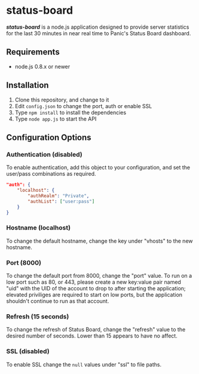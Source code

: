 # status-board

***status-board*** is a node.js application designed to provide server statistics for the last 30 minutes in near real time to Panic's Status Board dashboard.

## Requirements
- node.js 0.8.x or newer

## Installation
1. Clone this repository, and change to it
2. Edit `config.json` to change the port, auth or enable SSL
3. Type `npm install` to install the dependencies
4. Type `node app.js` to start the API

## Configuration Options
### Authentication (disabled)
To enable authentication, add this object to your configuration, and set the user/pass combinations as required.

```json
"auth": {
	"localhost": {
		"authRealm": "Private",
		"authList": ["user:pass"]
	}
}
```

### Hostname (localhost)
To change the default hostname, change the key under "vhosts" to the new hostname.

### Port (8000)
To change the default port from 8000, change the "port" value. To run on a low port such as 80, or 443, please create a new key:value pair named "uid" with the UID of the account to drop to after starting the application; elevated priviliges are required to start on low ports, but the application shouldn't continue to run as that account.

### Refresh (15 seconds)
To change the refresh of Status Board, change the "refresh" value to the desired number of seconds. Lower than 15 appears to have no affect.

### SSL (disabled)
To enable SSL change the `null` values under "ssl" to file paths.
